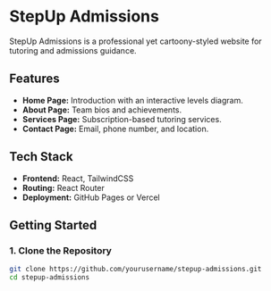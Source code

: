 # StepUp Admissions

StepUp Admissions is a professional yet cartoony-styled website for tutoring and admissions guidance.

## Features
- **Home Page:** Introduction with an interactive levels diagram.
- **About Page:** Team bios and achievements.
- **Services Page:** Subscription-based tutoring services.
- **Contact Page:** Email, phone number, and location.

## Tech Stack
- **Frontend:** React, TailwindCSS
- **Routing:** React Router
- **Deployment:** GitHub Pages or Vercel

## Getting Started

### 1. Clone the Repository
```bash
git clone https://github.com/yourusername/stepup-admissions.git
cd stepup-admissions
